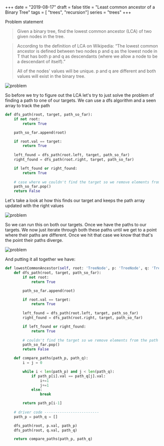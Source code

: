 +++
date = "2019-08-17"
draft = false 
title = "Least common ancestor of a Binary Tree"
tags = [ "trees", "recursion"]
series = "trees"
+++

Problem statement

> Given a binary tree, find the lowest common ancestor (LCA) of two given nodes in the tree.

> According to the definition of LCA on Wikipedia: “The lowest common ancestor is defined between two nodes p and q as the lowest node in T that has both p and q as descendants (where we allow a node to be a descendant of itself).”
>
> All of the nodes' values will be unique.
> p and q are different and both values will exist in the binary tree.

![problem](/images/p13/problem.png)

So before we try to figure out the LCA let's try to just solve the problem of finding a path to one of our targets. We can use a dfs algorithm and a seen array to track the path

```python
def dfs_path(root, target, path_so_far):
    if not root:
        return True

    path_so_far.append(root)

    if root.val == target:
        return True
    
    left_found = dfs_path(root.left, target, path_so_far)
    right_found = dfs_path(root.right, target, path_so_far)

    if left_found or right_found:
        return True
    
    # case where we couldn't find the target so we remove elements from the path
    path_so_far.pop()
    return False
```

Let's take a look at how this finds our target and keeps the path array updated with the right values

![problem](/images/p13/recursion_tree.png)


So we can run this on both our targets. Once we have the paths to our targets. We now just iterate through both these paths until we get to a point where their paths are different. Once we hit that case we know that that's the point their paths diverge. 

![problem](/images/p13/path_compare.png)

And putting it all together we have: 

```python
def lowestCommonAncestor(self, root: 'TreeNode', p: 'TreeNode', q: 'TreeNode') -> 'TreeNode':
    def dfs_path(root, target, path_so_far):
        if not root:
            return True

        path_so_far.append(root)

        if root.val == target:
            return True
        
        left_found = dfs_path(root.left, target, path_so_far)
        right_found = dfs_path(root.right, target, path_so_far)

        if left_found or right_found:
            return True
        
        # couldn't find the target so we remove elements from the path
        path_so_far.pop()
        return False

    def compare_paths(path_p, path_q):
        i = j = 0

        while i < len(path_p) and j < len(path_q):
            if path_p[i].val == path_q[j].val:
                i+=1
                j+=1
            else:
                break

        return path_p[i-1]
    
    # driver code -------------------------
    path_p = path_q = []

    dfs_path(root, p.val, path_p)
    dfs_path(root, q.val, path_q)

    return compare_paths(path_p, path_q)
```
